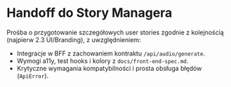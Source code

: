 # Handoff do Story Managera
Prośba o przygotowanie szczegółowych user stories zgodnie z kolejnością (najpierw 2.3 UI/Branding), z uwzględnieniem:
- Integracje w BFF z zachowaniem kontraktu `/api/audio/generate`.
- Wymogi a11y, test hooks i kolory z `docs/front-end-spec.md`.
- Krytyczne wymagania kompatybilności i prosta obsługa błędów (`ApiError`).

